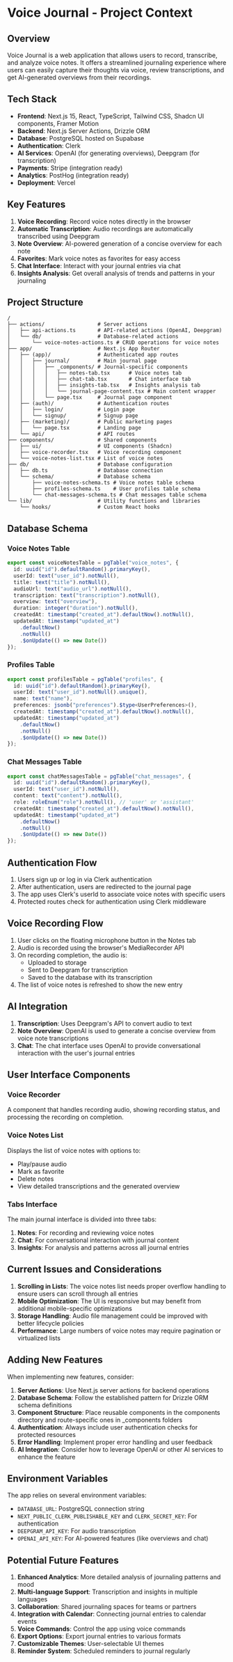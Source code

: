 # Voice Journal - Project Context

## Overview

Voice Journal is a web application that allows users to record, transcribe, and analyze voice notes. It offers a streamlined journaling experience where users can easily capture their thoughts via voice, review transcriptions, and get AI-generated overviews from their recordings. 

## Tech Stack

- **Frontend**: Next.js 15, React, TypeScript, Tailwind CSS, Shadcn UI components, Framer Motion
- **Backend**: Next.js Server Actions, Drizzle ORM
- **Database**: PostgreSQL hosted on Supabase
- **Authentication**: Clerk
- **AI Services**: OpenAI (for generating overviews), Deepgram (for transcription)
- **Payments**: Stripe (integration ready)
- **Analytics**: PostHog (integration ready)
- **Deployment**: Vercel

## Key Features

1. **Voice Recording**: Record voice notes directly in the browser
2. **Automatic Transcription**: Audio recordings are automatically transcribed using Deepgram
3. **Note Overview**: AI-powered generation of a concise overview for each note
4. **Favorites**: Mark voice notes as favorites for easy access
5. **Chat Interface**: Interact with your journal entries via chat
6. **Insights Analysis**: Get overall analysis of trends and patterns in your journaling

## Project Structure

```
/
├── actions/                 # Server actions
│   ├── api-actions.ts       # API-related actions (OpenAI, Deepgram)
│   └── db/                  # Database-related actions
│       └── voice-notes-actions.ts # CRUD operations for voice notes
├── app/                     # Next.js App Router
│   ├── (app)/               # Authenticated app routes
│   │   ├── journal/         # Main journal page
│   │   │   ├── _components/ # Journal-specific components
│   │   │   │   ├── notes-tab.tsx      # Voice notes tab
│   │   │   │   ├── chat-tab.tsx       # Chat interface tab
│   │   │   │   ├── insights-tab.tsx   # Insights analysis tab
│   │   │   │   └── journal-page-content.tsx # Main content wrapper
│   │   │   └── page.tsx     # Journal page component
│   ├── (auth)/              # Authentication routes
│   │   ├── login/           # Login page
│   │   └── signup/          # Signup page
│   ├── (marketing)/         # Public marketing pages
│   │   └── page.tsx         # Landing page
│   └── api/                 # API routes
├── components/              # Shared components
│   ├── ui/                  # UI components (Shadcn)
│   ├── voice-recorder.tsx   # Voice recording component
│   └── voice-notes-list.tsx # List of voice notes
├── db/                      # Database configuration
│   ├── db.ts                # Database connection
│   └── schema/              # Database schema
│       ├── voice-notes-schema.ts # Voice notes table schema
│       ├── profiles-schema.ts    # User profiles table schema
│       └── chat-messages-schema.ts # Chat messages table schema
└── lib/                     # Utility functions and libraries
    └── hooks/               # Custom React hooks
```

## Database Schema

### Voice Notes Table
```typescript
export const voiceNotesTable = pgTable("voice_notes", {
  id: uuid("id").defaultRandom().primaryKey(),
  userId: text("user_id").notNull(),
  title: text("title").notNull(),
  audioUrl: text("audio_url").notNull(),
  transcription: text("transcription").notNull(),
  overview: text("overview"),
  duration: integer("duration").notNull(),
  createdAt: timestamp("created_at").defaultNow().notNull(),
  updatedAt: timestamp("updated_at")
    .defaultNow()
    .notNull()
    .$onUpdate(() => new Date())
});
```

### Profiles Table
```typescript
export const profilesTable = pgTable("profiles", {
  id: uuid("id").defaultRandom().primaryKey(),
  userId: text("user_id").notNull().unique(),
  name: text("name"),
  preferences: jsonb("preferences").$type<UserPreferences>(),
  createdAt: timestamp("created_at").defaultNow().notNull(),
  updatedAt: timestamp("updated_at")
    .defaultNow()
    .notNull()
    .$onUpdate(() => new Date())
});
```

### Chat Messages Table
```typescript
export const chatMessagesTable = pgTable("chat_messages", {
  id: uuid("id").defaultRandom().primaryKey(),
  userId: text("user_id").notNull(),
  content: text("content").notNull(),
  role: roleEnum("role").notNull(), // 'user' or 'assistant'
  createdAt: timestamp("created_at").defaultNow().notNull(),
  updatedAt: timestamp("updated_at")
    .defaultNow()
    .notNull()
    .$onUpdate(() => new Date())
});
```

## Authentication Flow

1. Users sign up or log in via Clerk authentication
2. After authentication, users are redirected to the journal page
3. The app uses Clerk's userId to associate voice notes with specific users
4. Protected routes check for authentication using Clerk middleware

## Voice Recording Flow

1. User clicks on the floating microphone button in the Notes tab
2. Audio is recorded using the browser's MediaRecorder API
3. On recording completion, the audio is:
   - Uploaded to storage
   - Sent to Deepgram for transcription
   - Saved to the database with its transcription
4. The list of voice notes is refreshed to show the new entry

## AI Integration

1. **Transcription**: Uses Deepgram's API to convert audio to text
2. **Note Overview**: OpenAI is used to generate a concise overview from voice note transcriptions
3. **Chat**: The chat interface uses OpenAI to provide conversational interaction with the user's journal entries

## User Interface Components

### Voice Recorder
A component that handles recording audio, showing recording status, and processing the recording on completion.

### Voice Notes List
Displays the list of voice notes with options to:
- Play/pause audio
- Mark as favorite
- Delete notes
- View detailed transcriptions and the generated overview

### Tabs Interface
The main journal interface is divided into three tabs:
1. **Notes**: For recording and reviewing voice notes
2. **Chat**: For conversational interaction with journal content
3. **Insights**: For analysis and patterns across all journal entries

## Current Issues and Considerations

1. **Scrolling in Lists**: The voice notes list needs proper overflow handling to ensure users can scroll through all entries
2. **Mobile Optimization**: The UI is responsive but may benefit from additional mobile-specific optimizations
3. **Storage Handling**: Audio file management could be improved with better lifecycle policies
4. **Performance**: Large numbers of voice notes may require pagination or virtualized lists

## Adding New Features

When implementing new features, consider:

1. **Server Actions**: Use Next.js server actions for backend operations
2. **Database Schema**: Follow the established pattern for Drizzle ORM schema definitions
3. **Component Structure**: Place reusable components in the components directory and route-specific ones in _components folders
4. **Authentication**: Always include user authentication checks for protected resources
5. **Error Handling**: Implement proper error handling and user feedback
6. **AI Integration**: Consider how to leverage OpenAI or other AI services to enhance the feature

## Environment Variables

The app relies on several environment variables:
- `DATABASE_URL`: PostgreSQL connection string
- `NEXT_PUBLIC_CLERK_PUBLISHABLE_KEY` and `CLERK_SECRET_KEY`: For authentication
- `DEEPGRAM_API_KEY`: For audio transcription
- `OPENAI_API_KEY`: For AI-powered features (like overviews and chat)

## Potential Future Features

1. **Enhanced Analytics**: More detailed analysis of journaling patterns and mood
2. **Multi-language Support**: Transcription and insights in multiple languages
3. **Collaboration**: Shared journaling spaces for teams or partners
4. **Integration with Calendar**: Connecting journal entries to calendar events
5. **Voice Commands**: Control the app using voice commands
6. **Export Options**: Export journal entries to various formats
7. **Customizable Themes**: User-selectable UI themes
8. **Reminder System**: Scheduled reminders to journal regularly 